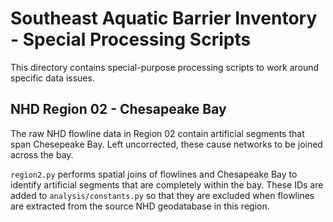 # Southeast Aquatic Barrier Inventory - Special Processing Scripts

This directory contains special-purpose processing scripts to work around specific data issues.

## NHD Region 02 - Chesapeake Bay

The raw NHD flowline data in Region 02 contain artificial segments that span Chesepeake Bay. Left uncorrected, these cause networks to be joined across the bay.

`region2.py` performs spatial joins of flowlines and Chesapeake Bay to identify artificial segments that are completely within the bay.
These IDs are added to `analysis/constants.py` so that they are excluded when flowlines are extracted from the source NHD geodatabase in this region.
